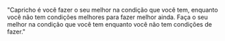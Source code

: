 "Capricho é você fazer o seu melhor na condição que você tem, enquanto você não tem condições melhores para fazer melhor ainda. Faça o seu melhor na condição que você tem enquanto você não tem condições de fazer."

